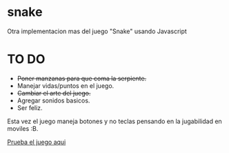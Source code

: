 snake
=====

Otra implementacion mas del juego "Snake" usando Javascript

TO DO
=====
* ~~Poner manzanas para que coma la serpiente.~~
* Manejar vidas/puntos en el juego.
* ~~Cambiar el arte del juego.~~
* Agregar sonidos basicos.
* Ser feliz.

Esta vez el juego maneja botones y no teclas pensando en la jugabilidad en moviles :B.

[Prueba el juego aqui](https://rawgithub.com/estuardolh/snake/master/index.html)